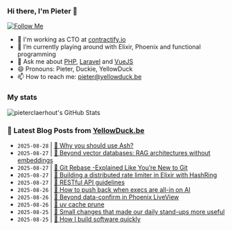 ### Hi there, I'm Pieter 👋  
[![Follow Me](https://img.shields.io/github/followers/pieterclaerhout?label=Follow&style=social)](https://github.com/pieterclaerhout)

- 🏢 I'm working as CTO at [contractify.io](https://contractify.io)
- 🌱 I’m currently playing around with Elixir, Phoenix and functional programming
- 💬 Ask me about [PHP](https://php.net), [Laravel](http://laravel.com) and [VueJS](https://vuejs.org)
- 😄 Pronouns: Pieter, Duckie, YellowDuck
- 📫 How to reach me: pieter@yellowduck.be

### My stats

![pieterclaerhout's GitHub Stats](https://github-readme-stats.vercel.app/api?username=pieterclaerhout&show_icons=true&count_private=true&line_height=40)

### 📩 Latest Blog Posts from [YellowDuck.be](https://www.yellowduck.be/)
<!-- BLOG-POST-LIST:START -->
- `2025-08-28` | [🔗 Why you should use Ash?](https://www.yellowduck.be/posts/why-you-should-use-ash)  
- `2025-08-27` | [🔗 Beyond vector databases: RAG architectures without embeddings](https://www.yellowduck.be/posts/beyond-vector-databases-rag-architectures-without-embeddings)  
- `2025-08-27` | [🔗 Git Rebase -Explained Like You’re New to Git](https://www.yellowduck.be/posts/git-rebase-explained-like-youre-new-to-git)  
- `2025-08-27` | [🔗 Building a distributed rate limiter in Elixir with HashRing](https://www.yellowduck.be/posts/building-a-distributed-rate-limiter-in-elixir-with-hashring)  
- `2025-08-27` | [🔗 RESTful API guidelines](https://www.yellowduck.be/posts/restful-api-guidelines)  
- `2025-08-26` | [🔗 How to push back when execs are all-in on AI](https://www.yellowduck.be/posts/how-to-push-back-when-execs-are-all-in-on-ai)  
- `2025-08-26` | [🔗 Beyond data-confirm in Phoenix LiveView](https://www.yellowduck.be/posts/beyond-data-confirm-in-phoenix-liveview)  
- `2025-08-26` | [🔗 uv cache prune](https://www.yellowduck.be/posts/uv-cache-prune)  
- `2025-08-25` | [🔗 Small changes that made our daily stand-ups more useful](https://www.yellowduck.be/posts/small-changes-that-made-our-daily-stand-ups-more-useful)  
- `2025-08-25` | [🔗 How I build software quickly](https://www.yellowduck.be/posts/how-i-build-software-quickly)  

<!-- BLOG-POST-LIST:END -->
